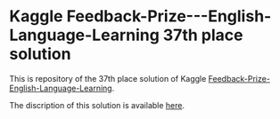 # Kaggle Feedback-Prize---English-Language-Learning 37th place solution

This is repository of the 37th place solution of Kaggle [Feedback-Prize-English-Language-Learning](https://www.kaggle.com/competitions/feedback-prize-english-language-learning/overview).

The discription of this solution is available [here](https://www.kaggle.com/competitions/feedback-prize-english-language-learning/discussion/371602).
